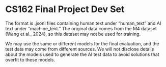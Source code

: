 # CS162 Final Project Dev Set

The format is .jsonl files containing human text under “human_text” and AI text under “machine_text.” The original data comes from the M4 dataset (Wang et al., 2024), so this dataset may not be used for training. 

We may use the same or different models for the final evaluation, and the test data may come from different sources. We will not disclose details about the models used to generate the AI test data to avoid solutions that overfit to these models. 

